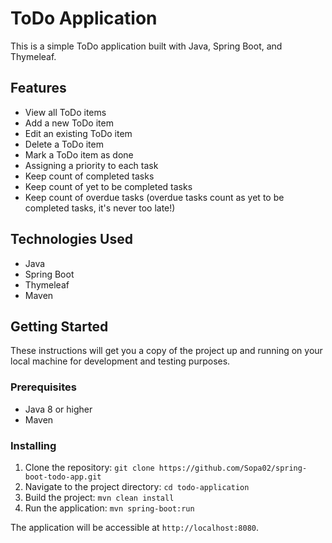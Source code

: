 # ToDo Application

This is a simple ToDo application built with Java, Spring Boot, and Thymeleaf.

## Features

- View all ToDo items
- Add a new ToDo item
- Edit an existing ToDo item
- Delete a ToDo item
- Mark a ToDo item as done
- Assigning a priority to each task
- Keep count of completed tasks
- Keep count of yet to be completed tasks
- Keep count of overdue tasks (overdue tasks count as yet to be completed tasks, it's never too late!)
  
## Technologies Used

- Java
- Spring Boot
- Thymeleaf
- Maven

## Getting Started

These instructions will get you a copy of the project up and running on your local machine for development and testing purposes.

### Prerequisites

- Java 8 or higher
- Maven

### Installing

1. Clone the repository: `git clone https://github.com/Sopa02/spring-boot-todo-app.git`
2. Navigate to the project directory: `cd todo-application`
3. Build the project: `mvn clean install`
4. Run the application: `mvn spring-boot:run`

The application will be accessible at `http://localhost:8080`.
